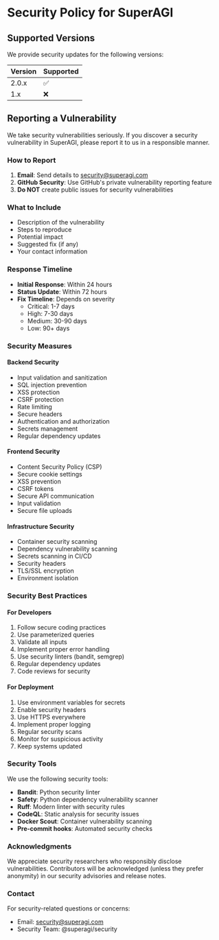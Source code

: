# Security Policy for SuperAGI

## Supported Versions

We provide security updates for the following versions:

| Version | Supported          |
| ------- | ------------------ |
| 2.0.x   | :white_check_mark: |
| 1.x     | :x:                |

## Reporting a Vulnerability

We take security vulnerabilities seriously. If you discover a security vulnerability in SuperAGI, please report it to us in a responsible manner.

### How to Report

1. **Email**: Send details to security@superagi.com
2. **GitHub Security**: Use GitHub's private vulnerability reporting feature
3. **Do NOT** create public issues for security vulnerabilities

### What to Include

- Description of the vulnerability
- Steps to reproduce
- Potential impact
- Suggested fix (if any)
- Your contact information

### Response Timeline

- **Initial Response**: Within 24 hours
- **Status Update**: Within 72 hours
- **Fix Timeline**: Depends on severity
  - Critical: 1-7 days
  - High: 7-30 days
  - Medium: 30-90 days
  - Low: 90+ days

### Security Measures

#### Backend Security
- Input validation and sanitization
- SQL injection prevention
- XSS protection
- CSRF protection
- Rate limiting
- Secure headers
- Authentication and authorization
- Secrets management
- Regular dependency updates

#### Frontend Security
- Content Security Policy (CSP)
- Secure cookie settings
- XSS prevention
- CSRF tokens
- Secure API communication
- Input validation
- Secure file uploads

#### Infrastructure Security
- Container security scanning
- Dependency vulnerability scanning
- Secrets scanning in CI/CD
- Security headers
- TLS/SSL encryption
- Environment isolation

### Security Best Practices

#### For Developers
1. Follow secure coding practices
2. Use parameterized queries
3. Validate all inputs
4. Implement proper error handling
5. Use security linters (bandit, semgrep)
6. Regular dependency updates
7. Code reviews for security

#### For Deployment
1. Use environment variables for secrets
2. Enable security headers
3. Use HTTPS everywhere
4. Implement proper logging
5. Regular security scans
6. Monitor for suspicious activity
7. Keep systems updated

### Security Tools

We use the following security tools:

- **Bandit**: Python security linter
- **Safety**: Python dependency vulnerability scanner
- **Ruff**: Modern linter with security rules
- **CodeQL**: Static analysis for security issues
- **Docker Scout**: Container vulnerability scanning
- **Pre-commit hooks**: Automated security checks

### Acknowledgments

We appreciate security researchers who responsibly disclose vulnerabilities. Contributors will be acknowledged (unless they prefer anonymity) in our security advisories and release notes.

### Contact

For security-related questions or concerns:
- Email: security@superagi.com
- Security Team: @superagi/security
